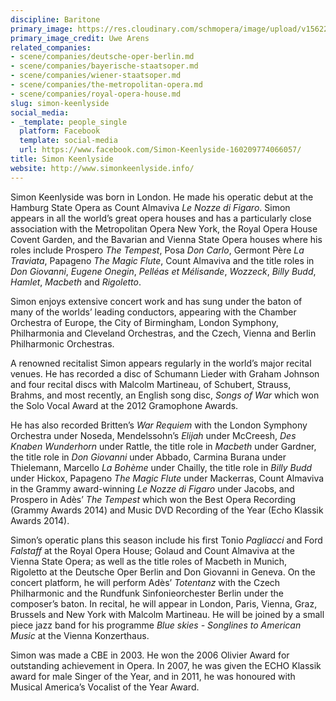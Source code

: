 ```yaml
---
discipline: Baritone
primary_image: https://res.cloudinary.com/schmopera/image/upload/v1562204673/media/2019/07/SimonKeenlyside-UweArens.jpg
primary_image_credit: Uwe Arens
related_companies:
- scene/companies/deutsche-oper-berlin.md
- scene/companies/bayerische-staatsoper.md
- scene/companies/wiener-staatsoper.md
- scene/companies/the-metropolitan-opera.md
- scene/companies/royal-opera-house.md
slug: simon-keenlyside
social_media:
- _template: people_single
  platform: Facebook
  template: social-media
  url: https://www.facebook.com/Simon-Keenlyside-160209774066057/
title: Simon Keenlyside
website: http://www.simonkeenlyside.info/
---
```

Simon Keenlyside was born in London. He made his operatic debut at the Hamburg State Opera as Count Almaviva _Le Nozze di Figaro_. Simon appears in all the world’s great opera houses and has a particularly close association with the Metropolitan Opera New York, the Royal Opera House Covent Garden, and the Bavarian and Vienna State Opera houses where his roles include Prospero _The Tempest_, Posa _Don Carlo_, Germont Père _La Traviata_, Papageno _The Magic Flute_, Count Almaviva and the title roles in _Don Giovanni_, _Eugene Onegin_, _Pelléas et Mélisande_, _Wozzeck_, _Billy Budd_, _Hamlet_, _Macbeth_ and _Rigoletto_.

Simon enjoys extensive concert work and has sung under the baton of many of the worlds’ leading conductors, appearing with the Chamber Orchestra of Europe, the City of Birmingham, London Symphony, Philharmonia and Cleveland Orchestras, and the Czech, Vienna and Berlin Philharmonic Orchestras.

A renowned recitalist Simon appears regularly in the world’s major recital venues. He has recorded a disc of Schumann Lieder with Graham Johnson and four recital discs with Malcolm Martineau, of Schubert, Strauss, Brahms, and most recently, an English song disc, _Songs of War_ which won the Solo Vocal Award at the 2012 Gramophone Awards.

He has also recorded Britten’s _War Requiem_ with the London Symphony Orchestra under Noseda, Mendelssohn’s _Elijah_ under McCreesh, _Des Knaben Wunderhorn_ under Rattle, the title role in _Macbeth_ under Gardner, the title role in _Don Giovanni_ under Abbado, Carmina Burana under Thielemann, Marcello _La Bohème_ under Chailly, the title role in _Billy Budd_ under Hickox, Papageno _The Magic Flute_ under Mackerras, Count Almaviva in the Grammy award-winning _Le Nozze di Figaro_ under Jacobs, and Prospero in Adès’ _The Tempest_ which won the Best Opera Recording (Grammy Awards 2014) and Music DVD Recording of the Year (Echo Klassik Awards 2014).

Simon’s operatic plans this season include his first Tonio _Pagliacci_ and Ford _Falstaff_ at the Royal Opera House; Golaud and Count Almaviva at the Vienna State Opera; as well as the title roles of Macbeth in Munich, Rigoletto at the Deutsche Oper Berlin and Don Giovanni in Geneva. On the concert platform, he will perform Adès’ _Totentanz_ with the Czech Philharmonic and the Rundfunk Sinfonieorchester Berlin under the composer’s baton. In recital, he will appear in London, Paris, Vienna, Graz, Brussels and New York with Malcolm Martineau. He will be joined by a small piece jazz band for his programme _Blue skies - Songlines to American Music_ at the Vienna Konzerthaus.

Simon was made a CBE in 2003. He won the 2006 Olivier Award for outstanding achievement in Opera. In 2007, he was given the ECHO Klassik award for male Singer of the Year, and in 2011, he was honoured with Musical America’s Vocalist of the Year Award.